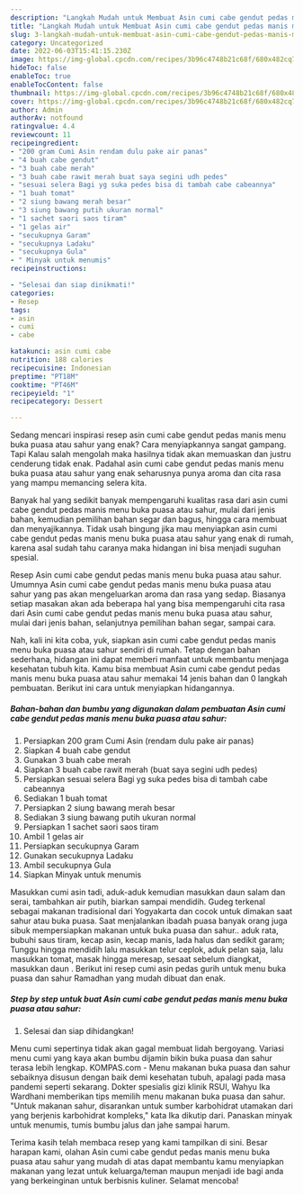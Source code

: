 ```yaml
---
description: "Langkah Mudah untuk Membuat Asin cumi cabe gendut pedas manis menu buka puasa atau sahurAnti Ribet"
title: "Langkah Mudah untuk Membuat Asin cumi cabe gendut pedas manis menu buka puasa atau sahurAnti Ribet"
slug: 3-langkah-mudah-untuk-membuat-asin-cumi-cabe-gendut-pedas-manis-menu-buka-puasa-atau-sahuranti-ribet
category: Uncategorized
date: 2022-06-03T15:41:15.230Z
image: https://img-global.cpcdn.com/recipes/3b96c4748b21c68f/680x482cq70/asin-cumi-cabe-gendut-pedas-manis-menu-buka-puasa-atau-sahur-foto-resep-utama.jpg
hideToc: false
enableToc: true
enableTocContent: false
thumbnail: https://img-global.cpcdn.com/recipes/3b96c4748b21c68f/680x482cq70/asin-cumi-cabe-gendut-pedas-manis-menu-buka-puasa-atau-sahur-foto-resep-utama.jpg
cover: https://img-global.cpcdn.com/recipes/3b96c4748b21c68f/680x482cq70/asin-cumi-cabe-gendut-pedas-manis-menu-buka-puasa-atau-sahur-foto-resep-utama.jpg
author: Admin
authorAv: notfound
ratingvalue: 4.4
reviewcount: 11
recipeingredient:
- "200 gram Cumi Asin rendam dulu pake air panas"
- "4 buah cabe gendut"
- "3 buah cabe merah"
- "3 buah cabe rawit merah buat saya segini udh pedes"
- "sesuai selera Bagi yg suka pedes bisa di tambah cabe cabeannya"
- "1 buah tomat"
- "2 siung bawang merah besar"
- "3 siung bawang putih ukuran normal"
- "1 sachet saori saos tiram"
- "1 gelas air"
- "secukupnya Garam"
- "secukupnya Ladaku"
- "secukupnya Gula"
- " Minyak untuk menumis"
recipeinstructions:

- "Selesai dan siap dinikmati!"
categories:
- Resep
tags:
- asin
- cumi
- cabe

katakunci: asin cumi cabe 
nutrition: 188 calories
recipecuisine: Indonesian
preptime: "PT18M"
cooktime: "PT46M"
recipeyield: "1"
recipecategory: Dessert

---
```



Sedang mencari inspirasi resep asin cumi cabe gendut pedas manis menu buka puasa atau sahur yang enak? Cara menyiapkannya sangat gampang. Tapi Kalau salah mengolah maka hasilnya tidak akan memuaskan dan justru cenderung tidak enak. Padahal asin cumi cabe gendut pedas manis menu buka puasa atau sahur yang enak seharusnya punya aroma dan cita rasa yang mampu memancing selera kita.


Banyak hal yang sedikit banyak mempengaruhi kualitas rasa dari asin cumi cabe gendut pedas manis menu buka puasa atau sahur, mulai dari jenis bahan, kemudian pemilihan bahan segar dan bagus, hingga cara membuat dan menyajikannya. Tidak usah bingung jika mau menyiapkan asin cumi cabe gendut pedas manis menu buka puasa atau sahur yang enak di rumah, karena asal sudah tahu caranya maka hidangan ini bisa menjadi suguhan spesial.

Resep Asin cumi cabe gendut pedas manis menu buka puasa atau sahur. Umumnya Asin cumi cabe gendut pedas manis menu buka puasa atau sahur yang pas akan mengeluarkan aroma dan rasa yang sedap. Biasanya setiap masakan akan ada beberapa hal yang bisa mempengaruhi cita rasa dari Asin cumi cabe gendut pedas manis menu buka puasa atau sahur, mulai dari jenis bahan, selanjutnya pemilihan bahan segar, sampai cara.


Nah, kali ini kita coba, yuk, siapkan asin cumi cabe gendut pedas manis menu buka puasa atau sahur sendiri di rumah. Tetap dengan bahan sederhana, hidangan ini dapat memberi manfaat untuk membantu menjaga kesehatan tubuh kita. Kamu bisa membuat Asin cumi cabe gendut pedas manis menu buka puasa atau sahur memakai 14 jenis bahan dan 0 langkah pembuatan. Berikut ini cara untuk menyiapkan hidangannya.

<!--inarticleads1-->

##### Bahan-bahan dan bumbu yang digunakan dalam pembuatan Asin cumi cabe gendut pedas manis menu buka puasa atau sahur:

1. Persiapkan 200 gram Cumi Asin (rendam dulu pake air panas)
1. Siapkan 4 buah cabe gendut
1. Gunakan 3 buah cabe merah
1. Siapkan 3 buah cabe rawit merah (buat saya segini udh pedes)
1. Persiapkan sesuai selera Bagi yg suka pedes bisa di tambah cabe cabeannya
1. Sediakan 1 buah tomat
1. Persiapkan 2 siung bawang merah besar
1. Sediakan 3 siung bawang putih ukuran normal
1. Persiapkan 1 sachet saori saos tiram
1. Ambil 1 gelas air
1. Persiapkan secukupnya Garam
1. Gunakan secukupnya Ladaku
1. Ambil secukupnya Gula
1. Siapkan  Minyak untuk menumis


Masukkan cumi asin tadi, aduk-aduk kemudian masukkan daun salam dan serai, tambahkan air putih, biarkan sampai mendidih. Gudeg terkenal sebagai makanan tradisional dari Yogyakarta dan cocok untuk dimakan saat sahur atau buka puasa. Saat menjalankan ibadah puasa banyak orang juga sibuk mempersiapkan makanan untuk buka puasa dan sahur.. aduk rata, bubuhi saus tiram, kecap asin, kecap manis, lada halus dan sedikit garam; Tunggu hingga mendidih lalu masukkan telur ceplok, aduk pelan saja, lalu masukkan tomat, masak hingga meresap, sesaat sebelum diangkat, masukkan daun . Berikut ini resep cumi asin pedas gurih untuk menu buka puasa dan sahur Ramadhan yang mudah dibuat dan enak. 

<!--inarticleads2-->

##### Step by step untuk buat Asin cumi cabe gendut pedas manis menu buka puasa atau sahur:


1. Selesai dan siap dihidangkan!

Menu cumi sepertinya tidak akan gagal membuat lidah bergoyang. Variasi menu cumi yang kaya akan bumbu dijamin bikin buka puasa dan sahur terasa lebih lengkap. KOMPAS.com - Menu makanan buka puasa dan sahur sebaiknya disusun dengan baik demi kesehatan tubuh, apalagi pada masa pandemi seperti sekarang. Dokter spesialis gizi klinik RSUI, Wahyu Ika Wardhani memberikan tips memilih menu makanan buka puasa dan sahur. &#34;Untuk makanan sahur, disarankan untuk sumber karbohidrat utamakan dari yang berjenis karbohidrat kompleks,&#34; kata Ika dikutip dari. Panaskan minyak untuk menumis, tumis bumbu jalus dan jahe sampai harum. 

Terima kasih telah membaca resep yang kami tampilkan di sini. Besar harapan kami, olahan Asin cumi cabe gendut pedas manis menu buka puasa atau sahur yang mudah di atas dapat membantu kamu menyiapkan makanan yang lezat untuk keluarga/teman maupun menjadi ide bagi anda yang berkeinginan untuk berbisnis kuliner. Selamat mencoba!
